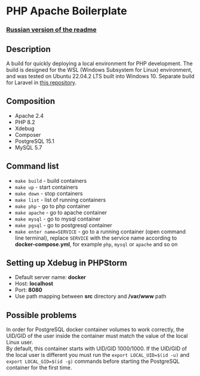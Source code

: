 # PHP Apache Boilerplate

### [Russian version of the readme](./README-ru.md)

## Description
A build for quickly deploying a local environment for PHP development.
The build  is designed for the WSL (Windows Subsystem for Linux) environment, and
was tested on Ubuntu 22.04.2 LTS built into Windows 10.
Separate build for Laravel in [this repository](https://github.com/A-Nikolaefff/laravel-project-boilerplate).

## Composition
* Apache 2.4
* PHP 8.2
* Xdebug
* Composer
* PostgreSQL 15.1
* MySQL 5.7

## Command list

* ```make build``` - build containers
* ```make up``` - start containers
* ```make down``` - stop containers
* ```make list``` - list of running containers
* ```make php``` - go to php container
* ```make apache``` - go to apache container
* ```make mysql``` - go to mysql container
* ```make pgsql``` - go to postgresql container
* ```make enter name=SERVICE``` - go to a running container (open command line terminal),
    replace ```SERVICE``` with the service name according to **docker-compose.yml**,
    for example ```php```, ```mysql``` or ```apache``` and so on

## Setting up Xdebug in PHPStorm
* Default server name: **docker**
* Host: **localhost**
* Port: **8080**
* Use path mapping between **src** directory and **/var/www** path

## Possible problems

In order for PostgreSQL docker container volumes to work correctly, the UID/GID 
of the user inside the container must match the value of the local Linux user.  
By default, this container starts with UID/GID 1000/1000. If the UID/GID of the 
local user is different you must run the ```export LOCAL_UID=$(id -u)``` 
and ```export LOCAL_GID=$(id -g)``` commands before starting the PostgreSQL 
container for the first time.